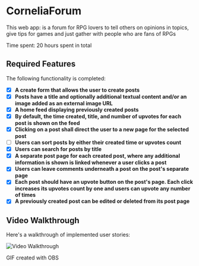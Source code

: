 # CorneliaForum


This web app: is a forum for RPG lovers to tell others on opinions in topics, give tips for games and just gather with people who are fans of RPGs

Time spent: 20 hours spent in total

## Required Features

The following functionality is completed:

- [x] **A create form that allows the user to create posts**
- [x] **Posts have a title and optionally additional textual content and/or an image added as an external image URL**
- [x] **A home feed displaying previously created posts**
- [x] **By default, the time created, title, and number of upvotes for each post is shown on the feed**
- [x] **Clicking on a post shall direct the user to a new page for the selected post**
- [ ] **Users can sort posts by either their created time or upvotes count**
- [x] **Users can search for posts by title**
- [x] **A separate post page for each created post, where any additional information is shown is linked whenever a user clicks a post**
- [x] **Users can leave comments underneath a post on the post's separate page**
- [x] **Each post should have an upvote button on the post's page. Each click increases its upvotes count by one and users can upvote any number of times**
- [x] **A previously created post can be edited or deleted from its post page**
## Video Walkthrough

Here's a walkthrough of implemented user stories:

<img src='https://github.com/MattBCM/CorneliaForum/blob/master/src/assets/demo.gif' title='Video Walkthrough' width='' alt='Video Walkthrough' />

<!-- Replace this with whatever GIF tool you used! -->
GIF created with OBS
